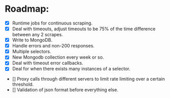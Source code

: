 # Roadmap:
- [X] Runtime jobs for continuous scraping.
- [X] Deal with timeouts, adjust timeouts to be 75% of the time difference between any 2 scrapes.
- [X] Write to MongoDB.
- [X] Handle errors and non-200 responses.
- [X] Multiple selectors.
- [X] New Mongodb collection every week or so.
- [X] Deal with timeout error callbacks.
- [X] Deal for when there exists many instances of a selector.
- [] Proxy calls through different servers to limit rate limiting over a certain threshold.
- [] Validation of json format before everything else.